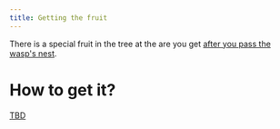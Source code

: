 ```yaml
---
title: Getting the fruit
---
```


There is a special fruit in the tree at the are you get [after you pass the wasp's nest](040-wasp-nest.md).

# How to get it?
[TBD](tbd)

